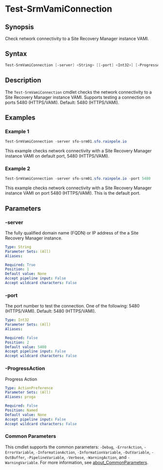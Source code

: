 # Test-SrmVamiConnection

## Synopsis

Check network connectivity to a Site Recovery Manager instance VAMI.

## Syntax

```powershell
Test-SrmVamiConnection [-server] <String> [[-port] <Int32>] [-ProgressAction <ActionPreference>] [<CommonParameters>]
```

## Description

The `Test-SrmVamiConnection` cmdlet checks the network connectivity to a Site Recovery Manager instance VAMI.
Supports testing a connection on ports 5480 (HTTPS/VAMI).
Default: 5480 (HTTPS/VAMI).

## Examples

### Example 1

```powershell
Test-SrmVamiConnection -server sfo-srm01.sfo.rainpole.io
```

This example checks network connectivity with a Site Recovery Manager instance VAMI on default port, 5480 (HTTPS/VAMI).

### Example 2

```powershell
Test-SrmVamiConnection -server sfo-srm01.sfo.rainpole.io -port 5480
```

This example checks network connectivity with a Site Recovery Manager instance VAMI on port 5480 (HTTPS/VAMI). This is the default port.

## Parameters

### -server

The fully qualified domain name (FQDN) or IP address of the a Site Recovery Manager instance.

```yaml
Type: String
Parameter Sets: (All)
Aliases:

Required: True
Position: 1
Default value: None
Accept pipeline input: False
Accept wildcard characters: False
```

### -port

The port number to test the connection.
One of the following: 5480 (HTTPS/VAMI).
Default: 5480 (HTTPS/VAMI).

```yaml
Type: Int32
Parameter Sets: (All)
Aliases:

Required: False
Position: 2
Default value: 5480
Accept pipeline input: False
Accept wildcard characters: False
```

### -ProgressAction

Progress Action

```yaml
Type: ActionPreference
Parameter Sets: (All)
Aliases: proga

Required: False
Position: Named
Default value: None
Accept pipeline input: False
Accept wildcard characters: False
```

### Common Parameters

This cmdlet supports the common parameters: `-Debug`, `-ErrorAction`, `-ErrorVariable`, `-InformationAction`, `-InformationVariable`, `-OutVariable`, `-OutBuffer`, `-PipelineVariable`, `-Verbose`, `-WarningAction`, and `-WarningVariable`. For more information, see [about_CommonParameters](http://go.microsoft.com/fwlink/?LinkID=113216).
